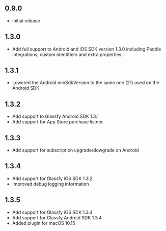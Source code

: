 ## 0.9.0

- initial release

## 1.3.0

- Add full support to Android and iOS SDK version 1.3.0 including Paddle integrations, custom identifiers and extra properties.

## 1.3.1

- Lowered the Android minSdkVersion to the same one (21) used on the Android SDK

## 1.3.2

- Add support to Glassfy Android SDK 1.3.1
- Add support for App Store purchase listner

## 1.3.3

- Add support for subscription upgrade/dowgrade on Android

## 1.3.4

- Add support for Glassfy iOS SDK 1.3.2
- Improved debug logging information

## 1.3.5

- Add support for Glassfy iOS SDK 1.3.4
- Add support for Glassfy Android SDK 1.3.4
- Added plugin for macOS 10.15